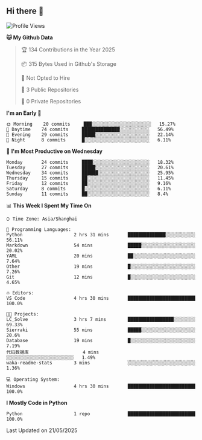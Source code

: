 ## Hi there 👋

<!--START_SECTION:waka-->
![Profile Views](http://img.shields.io/badge/Profile%20Views-1-blue)

**🐱 My Github Data** 

> 🏆 134 Contributions in the Year 2025
 > 
> 📦 315 Bytes Used in Github's Storage 
 > 
> 🚫 Not Opted to Hire
 > 
> 📜 3 Public Repositories 
 > 
> 🔑 0 Private Repositories  
 > 
**I'm an Early 🐤** 

```text
🌞 Morning    20 commits     ███░░░░░░░░░░░░░░░░░░░░░░   15.27% 
🌆 Daytime    74 commits     ██████████████░░░░░░░░░░░   56.49% 
🌃 Evening    29 commits     █████░░░░░░░░░░░░░░░░░░░░   22.14% 
🌙 Night      8 commits      █░░░░░░░░░░░░░░░░░░░░░░░░   6.11%

```
📅 **I'm Most Productive on Wednesday** 

```text
Monday       24 commits     ████░░░░░░░░░░░░░░░░░░░░░   18.32% 
Tuesday      27 commits     █████░░░░░░░░░░░░░░░░░░░░   20.61% 
Wednesday    34 commits     ██████░░░░░░░░░░░░░░░░░░░   25.95% 
Thursday     15 commits     ██░░░░░░░░░░░░░░░░░░░░░░░   11.45% 
Friday       12 commits     ██░░░░░░░░░░░░░░░░░░░░░░░   9.16% 
Saturday     8 commits      █░░░░░░░░░░░░░░░░░░░░░░░░   6.11% 
Sunday       11 commits     ██░░░░░░░░░░░░░░░░░░░░░░░   8.4%

```


📊 **This Week I Spent My Time On** 

```text
⌚︎ Time Zone: Asia/Shanghai

💬 Programming Languages: 
Python                   2 hrs 31 mins       ██████████████░░░░░░░░░░░   56.11% 
Markdown                 54 mins             █████░░░░░░░░░░░░░░░░░░░░   20.02% 
YAML                     20 mins             ██░░░░░░░░░░░░░░░░░░░░░░░   7.64% 
Other                    19 mins             █░░░░░░░░░░░░░░░░░░░░░░░░   7.26% 
Git                      12 mins             █░░░░░░░░░░░░░░░░░░░░░░░░   4.65%

🔥 Editors: 
VS Code                  4 hrs 30 mins       █████████████████████████   100.0%

🐱‍💻 Projects: 
LC_Solve                 3 hrs 7 mins        █████████████████░░░░░░░░   69.33% 
Sierraki                 55 mins             █████░░░░░░░░░░░░░░░░░░░░   20.6% 
Database                 19 mins             █░░░░░░░░░░░░░░░░░░░░░░░░   7.19% 
代码数据库                    4 mins              ░░░░░░░░░░░░░░░░░░░░░░░░░   1.49% 
waka-readme-stats        3 mins              ░░░░░░░░░░░░░░░░░░░░░░░░░   1.36%

💻 Operating System: 
Windows                  4 hrs 30 mins       █████████████████████████   100.0%

```

**I Mostly Code in Python** 

```text
Python                   1 repo              █████████████████████████   100.0%

```



 Last Updated on 21/05/2025
<!--END_SECTION:waka-->
